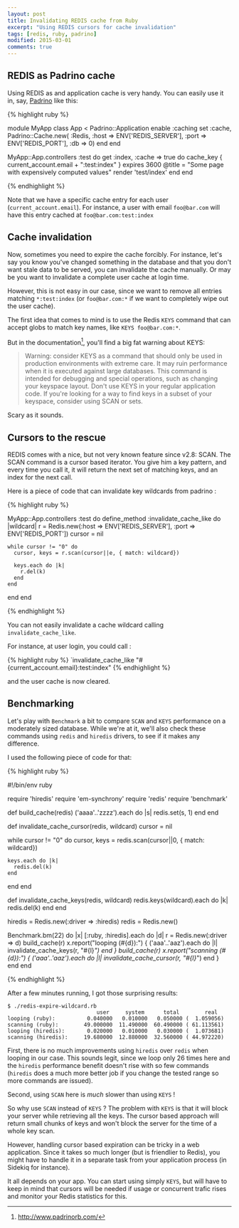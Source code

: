 ```yaml
---
layout: post
title: Invalidating REDIS cache from Ruby
excerpt: "Using REDIS cursors for cache invalidation"
tags: [redis, ruby, padrino]
modified: 2015-03-01
comments: true
---
```


## REDIS as Padrino cache

Using REDIS as and application cache is very handy. You can easily use
it in, say, [Padrino](http://www.padrinorb.com/) like this:

[^1]: <http://www.padrinorb.com/>

{% highlight ruby %}

module MyApp
  class App < Padrino::Application
    enable :caching
    set :cache, Padrino::Cache.new( :Redis, 
                                    :host => ENV['REDIS_SERVER'],
                                    :port => ENV['REDIS_PORT'],
                                    :db => 0)
  end
end

MyApp::App.controllers :test do
  get :index, :cache => true do
    cache_key { current_account.email + ":test:index" }
    expires 3600
    @title = "Some page with expensively computed values"
    render 'test/index'
  end
end

{% endhighlight %}

Note that we have a specific cache entry for each user
(`current_account.email`). For instance, a user with email `foo@bar.com`
will have this entry cached at `foo@bar.com:test:index`

## Cache invalidation

Now, sometimes you need to expire the cache forcibly. For instance,
let's say you know you've changed something in the database and that you
don't want stale data to be served, you can invalidate the cache
manually. Or may be you want to invalidate a complete user cache at
login time.

However, this is not easy in our case, since we want to remove all
entries matching `*:test:index` (or `foo@bar.com:*` if we want to
completely wipe out the user cache).

The first idea that comes to mind is to use the Redis `KEYS` command that can
accept globs to match key names, like `KEYS foo@bar.com:*`.

But in the documentation[^1], you'll find a big fat warning about KEYS: 

[^1]: <http://redis.io/commands/KEYS>

> Warning: consider KEYS as a command that should only be used in production
> environments with extreme care. It may ruin performance when it is executed
> against large databases. This command is intended for debugging and special
> operations, such as changing your keyspace layout. Don't use KEYS in your
> regular application code. If you're looking for a way to find keys in a 
> subset of your keyspace, consider using SCAN or sets.

Scary as it sounds.

## Cursors to the rescue

REDIS comes with a nice, but not very known feature since v2.8: SCAN. The SCAN
command is a cursor based iterator. You give him a key pattern, and every time
you call it, it will return the next set of matching keys, and an index for the
next call.

Here is a piece of code that can invalidate key wildcards from padrino :

{% highlight ruby %}

MyApp::App.controllers :test do
  define_method :invalidate_cache_like do |wildcard|
    r = Redis.new(:host => ENV['REDIS_SERVER'], :port => ENV['REDIS_PORT'])
    cursor = nil

    while cursor != "0" do
      cursor, keys = r.scan(cursor||e, { match: wildcard})

      keys.each do |k|
        r.del(k)
      end
    end
  end
end

{% endhighlight %}


You can not easily invalidate a cache wildcard calling
`invalidate_cache_like`. 

For instance, at user login, you could call :

{% highlight ruby %}
`invalidate_cache_like "#{current_account.email}:test:index"
{% endhighlight %}

and the user cache is now cleared.

## Benchmarking

Let's play with `Benchmark` a bit to compare `SCAN` and `KEYS` performance on a
moderately sized database. While we're at it, we'll also check these commands using `redis` and `hiredis` drivers, to see if it makes any difference.

I used the following piece of code for that:

{% highlight ruby %}

#!/bin/env ruby

require 'hiredis'
require 'em-synchrony'
require 'redis'
require 'benchmark'

def build_cache(redis)
  ('aaaa'..'zzzz').each do |s|
    redis.set(s, 1)
  end
end

def invalidate_cache_cursor(redis, wildcard)
  cursor = nil

  while cursor != "0" do
    cursor, keys = redis.scan(cursor||0, { match: wildcard})

    keys.each do |k|
      redis.del(k)
    end
  end
end

def invalidate_cache_keys(redis, wildcard)
  redis.keys(wildcard).each do |k|
    redis.del(k)
  end
end

hiredis = Redis.new(:driver => :hiredis)
redis = Redis.new()

Benchmark.bm(22) do |x|
  [:ruby, :hiredis].each do |d|
    r = Redis.new(:driver => d)
    build_cache(r)
    x.report("looping (#{d}):") {
      ('aaa'..'aaz').each do |l|
        invalidate_cache_keys(r, "#{l}*")
      end
    }
    build_cache(r)
    x.report("scanning (#{d}):") {
      ('aaa'..'aaz').each do |l|
        invalidate_cache_cursor(r, "#{l}*")
      end
    }
  end
end


{% endhighlight %}

After a few minutes running, I got those surprising results:

    $ ./redis-expire-wildcard.rb 
                                user     system      total        real
    looping (ruby):          0.040000   0.010000   0.050000 (  1.059056)
    scanning (ruby):        49.000000  11.490000  60.490000 ( 61.113561)
    looping (hiredis):       0.020000   0.010000   0.030000 (  1.073681)
    scanning (hiredis):     19.680000  12.880000  32.560000 ( 44.972220)

First, there is no much improvements using `hiredis` over `redis` when looping
in our case. This sounds legit, since we loop only 26 times here and the
`hiredis` performance benefit doesn't rise with so few commands (`hiredis` does
a much more better job if you change the tested range so more commands are
issued).

Second, using `SCAN` here is *much* slower than using `KEYS` !

So why use `SCAN` instead of `KEYS` ? The problem with `KEYS` is that it will block your server while retrieving all the keys. The cursor based approach will return small chunks of keys and won't block the server for the time of a whole key scan.

However, handling cursor based expiration can be tricky in a web application.
Since it takes so much longer (but is friendlier to Redis), you might have to
handle it in a separate task from your application process (in Sidekiq for instance).

It all depends on your app. You can start using simply `KEYS`, but will have to
keep in mind that cursors will be needed if usage or concurrent trafic rises and
monitor your Redis statistics for this.


